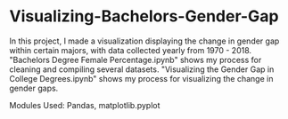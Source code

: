 # Visualizing-Bachelors-Gender-Gap
In this project, I made a visualization displaying the change in gender gap within certain majors, with data collected yearly from 1970 - 2018. "Bachelors Degree Female Percentage.ipynb" shows my process for cleaning and compiling several datasets. "Visualizing the Gender Gap in College Degrees.ipynb" shows my process for visualizing the change in gender gaps.

Modules Used: Pandas, matplotlib.pyplot
